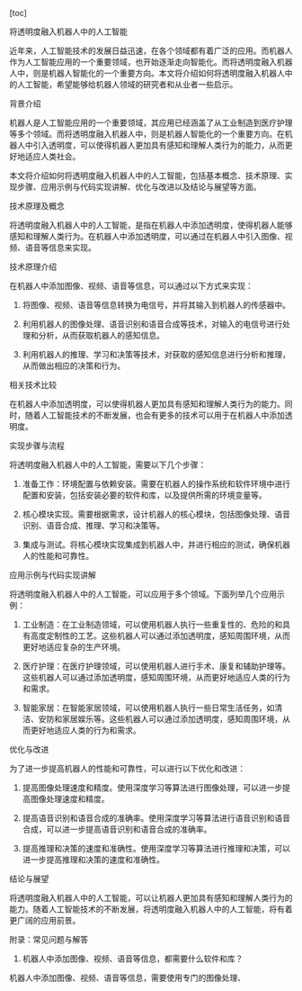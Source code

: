 
[toc]                    
                
                
将透明度融入机器人中的人工智能

近年来，人工智能技术的发展日益迅速，在各个领域都有着广泛的应用。而机器人作为人工智能应用的一个重要领域，也开始逐渐走向智能化。而将透明度融入机器人中，则是机器人智能化的一个重要方向。本文将介绍如何将透明度融入机器人中的人工智能，希望能够给机器人领域的研究者和从业者一些启示。

背景介绍

机器人是人工智能应用的一个重要领域，其应用已经涵盖了从工业制造到医疗护理等多个领域。而将透明度融入机器人中，则是机器人智能化的一个重要方向。在机器人中引入透明度，可以使得机器人更加具有感知和理解人类行为的能力，从而更好地适应人类社会。

本文将介绍如何将透明度融入机器人中的人工智能，包括基本概念、技术原理、实现步骤、应用示例与代码实现讲解、优化与改进以及结论与展望等方面。

技术原理及概念

将透明度融入机器人中的人工智能，是指在机器人中添加透明度，使得机器人能够感知和理解人类行为。在机器人中添加透明度，可以通过在机器人中引入图像、视频、语音等信息来实现。

技术原理介绍

在机器人中添加图像、视频、语音等信息，可以通过以下方式来实现：

1. 将图像、视频、语音等信息转换为电信号，并将其输入到机器人的传感器中。

2. 利用机器人的图像处理、语音识别和语音合成等技术，对输入的电信号进行处理和分析，从而获取机器人的感知信息。

3. 利用机器人的推理、学习和决策等技术，对获取的感知信息进行分析和推理，从而做出相应的决策和行为。

相关技术比较

在机器人中添加透明度，可以使得机器人更加具有感知和理解人类行为的能力。同时，随着人工智能技术的不断发展，也会有更多的技术可以用于在机器人中添加透明度。

实现步骤与流程

将透明度融入机器人中的人工智能，需要以下几个步骤：

1. 准备工作：环境配置与依赖安装。需要在机器人的操作系统和软件环境中进行配置和安装，包括安装必要的软件和库，以及提供所需的环境变量等。

2. 核心模块实现。需要根据需求，设计机器人的核心模块，包括图像处理、语音识别、语音合成、推理、学习和决策等。

3. 集成与测试。将核心模块实现集成到机器人中，并进行相应的测试，确保机器人的性能和可靠性。

应用示例与代码实现讲解

将透明度融入机器人中的人工智能，可以应用于多个领域。下面列举几个应用示例：

1. 工业制造：在工业制造领域，可以使用机器人执行一些重复性的、危险的和具有高度定制性的工艺。这些机器人可以通过添加透明度，感知周围环境，从而更好地适应复杂的生产环境。

2. 医疗护理：在医疗护理领域，可以使用机器人进行手术、康复和辅助护理等。这些机器人可以通过添加透明度，感知周围环境，从而更好地适应人类的行为和需求。

3. 智能家居：在智能家居领域，可以使用机器人执行一些日常生活任务，如清洁、安防和家居娱乐等。这些机器人可以通过添加透明度，感知周围环境，从而更好地适应人类的行为和需求。

优化与改进

为了进一步提高机器人的性能和可靠性，可以进行以下优化和改进：

1. 提高图像处理速度和精度。使用深度学习等算法进行图像处理，可以进一步提高图像处理速度和精度。

2. 提高语音识别和语音合成的准确率。使用深度学习等算法进行语音识别和语音合成，可以进一步提高语音识别和语音合成的准确率。

3. 提高推理和决策的速度和准确性。使用深度学习等算法进行推理和决策，可以进一步提高推理和决策的速度和准确性。

结论与展望

将透明度融入机器人中的人工智能，可以让机器人更加具有感知和理解人类行为的能力。随着人工智能技术的不断发展，将透明度融入机器人中的人工智能，将有着更广阔的应用前景。

附录：常见问题与解答

1. 机器人中添加图像、视频、语音等信息，都需要什么软件和库？

机器人中添加图像、视频、语音等信息，需要使用专门的图像处理、

